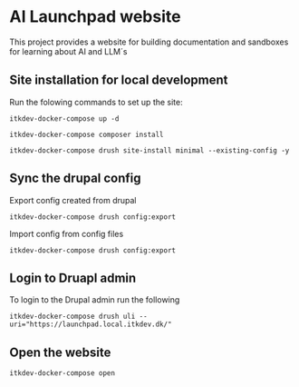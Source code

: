 # AI Launchpad website

This project provides a website for building documentation and sandboxes for learning about AI and LLM´s

## Site installation for local development

Run the folowing commands to set up the site:

`itkdev-docker-compose up -d`

`itkdev-docker-compose composer install`

`itkdev-docker-compose drush site-install minimal --existing-config -y`

## Sync the drupal config

Export config created from drupal

`itkdev-docker-compose drush config:export`

Import config from config files

`itkdev-docker-compose drush config:export`

## Login to Druapl admin

To login to the Drupal admin run the following

`itkdev-docker-compose drush uli --uri="https://launchpad.local.itkdev.dk/"`

## Open the website

`itkdev-docker-compose open`
